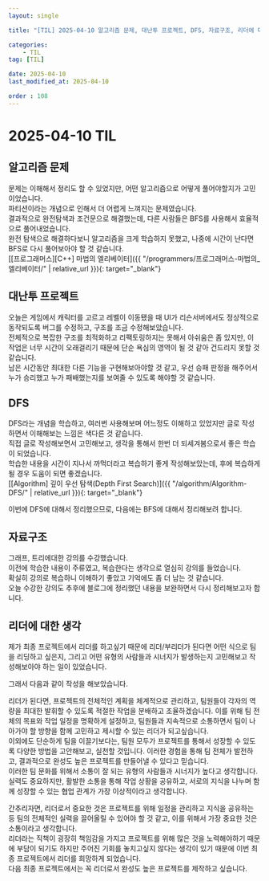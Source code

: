 ```yaml
---
layout: single

title: "[TIL] 2025-04-10 알고리즘 문제, 대난투 프로젝트, DFS, 자료구조, 리더에 대한 생각"

categories:
    - TIL
tag: [TIL]

date: 2025-04-10
last_modified_at: 2025-04-10

order : 108
---
```


# 2025-04-10 TIL

## 알고리즘 문제

문제는 이해해서 정리도 할 수 있었지만, 어떤 알고리즘으로 어떻게 풀어야할지가 고민이었습니다.  
파티션이라는 개념으로 인해서 더 어렵게 느껴지는 문제였습니다.  
결과적으로 완전탐색과 조건문으로 해결했는데, 다른 사람들은 BFS를 사용해서 효율적으로 풀어내었습니다.  
완전 탐색으로 해결하다보니 알고리즘을 크게 학습하지 못했고, 나중에 시간이 난다면 BFS로 다시 풀어보아야 할 것 같습니다.  
[[프로그래머스][C++] 마법의 엘리베이터]({{ "/programmers/프로그래머스-마법의_엘리베이터/" | relative_url }}){: target="_blank"}

## 대난투 프로젝트

오늘은 게임에서 캐릭터를 고르고 레벨이 이동됐을 때 UI가 리슨서버에서도 정상적으로 동작되도록 버그를 수정하고, 구조를 조금 수정해보았습니다.  
전체적으로 복잡한 구조를 최적화하고 리팩토링하지는 못해서 아쉬움은 좀 있지만, 이 작업은 너무 시간이 오래걸리기 때문에 단순 욕심의 영역이 될 것 같아 건드리지 못할 것 같습니다.  
남은 시간동안 최대한 다른 기능을 구현해보아야할 것 같고, 우선 승패 판정을 해주어서 누가 승리했고 누가 패배했는지를 보여줄 수 있도록 해야할 것 같습니다.

## DFS

DFS라는 개념을 학습하고, 여러번 사용해보며 어느정도 이해하고 있었지만 글로 작성하면서 이해해보는 느낌은 색다른 것 같습니다.  
직접 글로 작성해보면서 고민해보고, 생각을 통해서 한번 더 되세겨봄으로서 좋은 학습이 되었습니다.  
학습한 내용을 시간이 지나서 까먹더라고 복습하기 좋게 작성해보았는데, 후에 복습하게 될 경우 도움이 되면 좋겠습니다.  
[[Algorithm] 깊이 우선 탐색(Depth First Search)]({{ "/algorithm/Algorithm-DFS/" | relative_url }}){: target="_blank"}

이번에 DFS에 대해서 정리했으므로, 다음에는 BFS에 대해서 정리해보려 합니다.

## 자료구조

그래프, 트리에대한 강의를 수강했습니다.  
이전에 학습한 내용이 주류였고, 복습한다는 생각으로 열심히 강의를 들었습니다.  
확실히 강의로 복습하니 이해하기 좋았고 기억에도 좀 더 남는 것 같습니다.  
오늘 수강한 강의도 추후에 블로그에 정리했던 내용을 보완하면서 다시 정리해보고자 합니다.

## 리더에 대한 생각

제가 최종 프로젝트에서 리더를 하고싶기 때문에 리더/부리더가 된다면 어떤 식으로 팀을 리딩하고 싶은지, 그리고 어떤 유형의 사람들과 시너지가 발생하는지 고민해보고 작성해보아야 하는 일이 있었습니다.  

그래서 다음과 같이 작성을 해보았습니다.

리더가 된다면, 프로젝트의 전체적인 계획을 체계적으로 관리하고, 팀원들이 각자의 역량을 최대한 발휘할 수 있도록 적절한 작업을 분배하고 조율하겠습니다. 이를 위해 팀 전체의 목표와 작업 일정을 명확하게 설정하고, 팀원들과 지속적으로 소통하면서 팀이 나아가야 할 방향을 함께 고민하고 제시할 수 있는 리더가 되고싶습니다.  
이외에도 단순하게 팀을 이끌기보다는, 팀원 모두가 프로젝트를 통해서 성장할 수 있도록 다양한 방법을 고안해보고, 실천할 것입니다. 이러한 경험을 통해 팀 전체가 발전하고, 결과적으로 완성도 높은 프로젝트를 만들어낼 수 있다고 믿습니다.  
이러한 팀 문화를 위해서 소통이 잘 되는 유형의 사람들과 시너지가 높다고 생각합니다. 실력도 중요하지만, 활발한 소통을 통해 작업 상황을 공유하고, 서로의 지식을 나누며 함께 성장할 수 있는 협업 관계가 가장 이상적이라고 생각합니다.

간추리자면, 리더로서 중요한 것은 프로젝트를 위해 일정을 관리하고 지식을 공유하는 등 팀의 전체적인 실력을 끌어올릴 수 있어야 할 것 같고, 이를 위해서 가장 중요한 것은 소통이라고 생각합니다.  
리더라는 직책이 굉장히 책임감을 가지고 프로젝트를 위해 많은 것을 노력해야하기 때문에 부담이 되기도 하지만 주어진 기회를 놓치고싶지 않다는 생각이 있기 때문에 이번 최종 프로젝트에서 리더를 희망하게 되었습니다.  
다음 최종 프로젝트에서는 꼭 리더로서 완성도 높은 프로젝트를 제작하고 싶습니다.